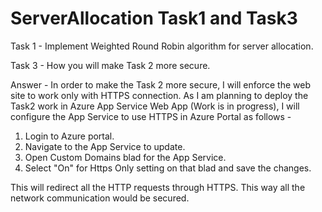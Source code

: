 # ServerAllocation Task1 and Task3
Task 1 - Implement Weighted Round Robin algorithm for server allocation.

Task 3 - How you will make Task 2 more secure.

Answer - 
In order to make the Task 2 more secure, I will enforce the web site to work only with HTTPS connection. 
As I am planning to deploy the Task2 work in Azure App Service Web App (Work is in progress), I will configure the App Service to use HTTPS
in Azure Portal as follows -
1. Login to Azure portal.
2. Navigate to the App Service to update.
3. Open Custom Domains blad for the App Service.
4. Select "On" for Https Only setting on that blad and save the changes.

This will redirect all the HTTP requests through HTTPS. This way all the network communication would be secured.
